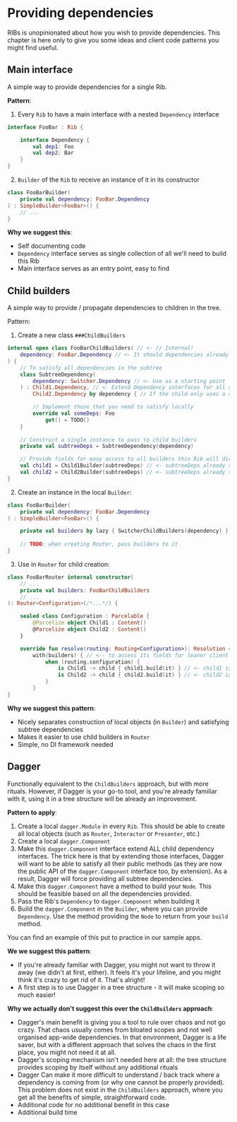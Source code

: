 # Providing dependencies

RIBs is unopinionated about how you wish to provide dependencies. This chapter is here only to give you some ideas and client code patterns you might find useful.


## Main interface

A simple way to provide dependencies for a single Rib.

**Pattern**:

1. Every `Rib` to have a main interface with a nested `Dependency` interface

```kotlin
interface FooBar : Rib {

    interface Dependency {
        val dep1: Foo
        val dep2: Bar
    }
}
```

2. `Builder` of the `Rib` to receive an instance of it in its constructor
```kotlin
class FooBarBuilder(
    private val dependency: FooBar.Dependency
) : SimpleBuilder<FooBar>() {
    // ...
}
```

**Why we suggest this**:

- Self documenting code
- `Dependency` interface serves as single collection of all we'll need to build this Rib
- Main interface serves as an entry point, easy to find



## Child builders

A simple way to provide / propagate dependencies to children in the tree.

Pattern:

1. Create a new class `###ChildBuilders`

```kotlin
internal open class FooBarChildBuilders( // <- // Internal!
    dependency: FooBar.Dependency // <- It should dependencies already available to the current `Rib`
) {
    // To satisfy all dependencies in the subtree
    class SubtreeDependency(
        dependency: Switcher.Dependency // <- Use as a starting point
    ) : Child1.Dependency, // <- Extend Dependency interfaces for all children
        Child2.Dependency by dependency { // If the child only uses a subset of parent deps, delegate

        // Implement those that you need to satisfy locally
        override val someDeps: Foo
            get() = TODO()
    }
    
    // Construct a single instance to pass to child builders
    private val subtreeDeps = SubtreeDependency(dependency)

    // Provide fields for easy access to all builders this Rib will directly use to construct children
    val child1 = Child1Builder(subtreeDeps) // <- subtreeDeps already satisfies Child1.Dependency
    val child2 = Child2Builder(subtreeDeps) // <- subtreeDeps already satisfies Child2.Dependency
}
```

2. Create an instance in the local `Builder`:

```kotlin
class FooBarBuilder(
    private val dependency: FooBar.Dependency
) : SimpleBuilder<FooBar>() {

    private val builders by lazy { SwitcherChildBuilders(dependency) }
    
    // TODO: when creating Router, pass builders to it
}
```

3. Use in `Router` for child creation:

```kotlin
class FooBarRouter internal constructor(
    // ...
    private val builders: FooBarChildBuilders
    // ...
): Router<Configuration>(/*...*/) {

    sealed class Configuration : Parcelable {
        @Parcelize object Child1 : Content()
        @Parcelize object Child2 : Content()
    }

    override fun resolve(routing: Routing<Configuration>): Resolution =
        with(builders) { // <-- to access its fields for leaner client code
            when (routing.configuration) {
                is Child1 -> child { child1.build(it) } // <- child1 is directly available
                is Child2 -> child { child2.build(it) } // <- child2 is directly available
            }
        }
}
```

**Why we suggest this pattern**:
- Nicely separates construction of local objects (in `Builder`) and satisfying subtree dependencies
- Makes it easier to use child builders in `Router`
- Simple, no DI framework needed


## Dagger

Functionally equivalent to the `ChildBuilders` approach, but with more rituals. However, if Dagger is your go-to tool, and you're already familiar with it, using it in a tree structure will be already an improvement.

**Pattern to apply**:

1. Create a local `dagger.Module` in every `Rib`. This should be able to create all local objects (such as `Router`, `Interactor` or `Presenter`, etc.)
2. Create a local `dagger.Component`
3. Make this `dagger.Component` interface extend ALL child dependency interfaces. The trick here is that by extending those interfaces, Dagger will want to be able to satisfy all their public methods (as they are now the public API of the `dagger.Component` interface too, by extension). As a result, Dagger will force providing all subtree dependencies.
4. Make this `dagger.Component` have a method to build your `Node`. This should be feasible based on all the dependencies provided.
4. Pass the Rib's `Dependency` to `dagger.Component` when building it
5. Build the `dagger.Component` in the `Builder`, where you can provide `Dependency`. Use the method providing the `Node` to return from your `build` method.


You can find an example of this put to practice in our sample apps.


**We we suggest this pattern**:

- If you're already familiar with Dagger, you might not want to throw it away (we didn't at first, either). It feels it's your lifeline, and you might think it's crazy to get rid of it. That's alright!
- A first step is to use Dagger in a tree structure - it will make scoping so much easier!


**Why we actually don't suggest this over the `ChildBuilders` approach**:

- Dagger's main benefit is giving you a tool to rule over chaos and not go crazy. That chaos usually comes from bloated scopes and not well organised app-wide dependencies. In that environment, Dagger is a life saver, but with a different approach that solves the chaos in the first place, you might not need it at all.
- Dagger's scoping mechanism isn't needed here at all: the tree structure provides scoping by itself without any additional rituals
- Dagger Can make it more difficult to understand / back track where a dependency is coming from (or why one cannot be properly provided). This problem does not exist in the `ChildBuilders` approach, where you get all the benefits of simple, straightforward code.
- Additional code for no additional benefit in this case
- Additional build time
